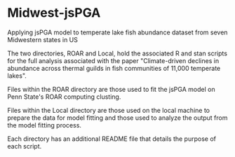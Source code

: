 # Midwest-jsPGA
Applying jsPGA model to temperate lake fish abundance dataset from seven Midwestern states in US

The two directories, ROAR and Local, hold the associated R and stan scripts for the full analysis associated with the paper "Climate-driven declines in abundance across thermal guilds in  fish communities of 11,000 temperate lakes".

Files within the ROAR directory are those used to fit the jsPGA model on Penn State's ROAR computing clusting.

Files within the Local directory are those used on the local machine to prepare the data for model fitting and those used to analyze the output from the model fitting process.

Each directory has an additional README file that details the purpose of each script.

